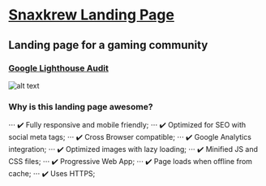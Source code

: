 # [Snaxkrew Landing Page](https://www.snaxkrew.com "Snaxkrew")
## Landing page for a gaming community 

### [Google Lighthouse Audit](https://www.snaxkrew.com/lighthouse_report.html "Snaxkrew's Google Lighthouse Audit")
![alt text](https://www.snaxkrew.com/lighthouse_report.png "Snaxkrew's Google Lighthouse Audit")

### Why is this landing page awesome?

⋅⋅⋅ :heavy_check_mark: Fully responsive and mobile friendly;
⋅⋅⋅ :heavy_check_mark: Optimized for SEO with social meta tags;
⋅⋅⋅ :heavy_check_mark: Cross Browser compatible;
⋅⋅⋅ :heavy_check_mark: Google Analytics integration;
⋅⋅⋅ :heavy_check_mark: Optimized images with lazy loading;
⋅⋅⋅ :heavy_check_mark: Minified JS and CSS files;
⋅⋅⋅ :heavy_check_mark: Progressive Web App;
⋅⋅⋅ :heavy_check_mark: Page loads when offline from cache;
⋅⋅⋅ :heavy_check_mark: Uses HTTPS;

